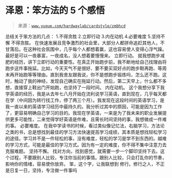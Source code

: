 # 泽恩：笨方法的 5 个感悟

> 来源：[`www.yuque.com/hardwaylab/cardstyle/zmbhcd`](https://www.yuque.com/hardwaylab/cardstyle/zmbhcd)

<ne-p id="a20d224c568e48b9d67847a2c66a8c01_p_0" data-lake-id="a20d224c568e48b9d67847a2c66a8c01_p_0"><ne-text id="u52ece3e5">总结关于笨方法的几点：</ne-text></ne-p> <ne-p id="f7b407fcc64ed29db5f27fc4da1c8356" data-lake-id="f7b407fcc64ed29db5f27fc4da1c8356"><ne-text id="u8f515aa4">1.不得贪胜</ne-text></ne-p> <ne-p id="653c87c6dbf4d12ce1aaa42bae4d862c" data-lake-id="653c87c6dbf4d12ce1aaa42bae4d862c"><ne-text id="u8aac3082">2.立即行动</ne-text></ne-p> <ne-p id="e243093019962d267f5e921228628da8" data-lake-id="e243093019962d267f5e921228628da8"><ne-text id="u76e02c07">3.内在动机</ne-text></ne-p> <ne-p id="103f90733f23a0720bbc8390fc97216e" data-lake-id="103f90733f23a0720bbc8390fc97216e"><ne-text id="u493ec881">4.必要难度</ne-text></ne-p> <ne-p id="6ee4c252a26838e5063ff44a52445b7a" data-lake-id="6ee4c252a26838e5063ff44a52445b7a"><ne-text id="uf6886beb">5.坚持不懈</ne-text></ne-p> <ne-p id="ebdaa9dc7794cd74ac689516e23ff04a" data-lake-id="ebdaa9dc7794cd74ac689516e23ff04a"><ne-text id="u3115e6c2">不得贪胜。 在快速发展且竞争激烈的社会里，大部分人都拼命追赶其他人，不甘落后。在这种社会氛围中，几乎每个人都想着赢，这也容易使人变得心浮气躁。最好是可以一夜暴富，一夜成名，没人想着要慢慢来。</ne-text></ne-p> <ne-p id="6b5f3b582e3e28641ab316cd04613b77" data-lake-id="6b5f3b582e3e28641ab316cd04613b77"><ne-text id="ue43183f0">立即行动。 就我想跑步减肥的经历，讲下立即行动的重要性。在真正开始跑步前，我不断地给自己找理由将跑步这件事拖延。比如，今天天气不是很好、要不要买双好点的跑步鞋再跑、等周末再开始跑等等理由。直到我舍友跟我说，你不是想跑步锻炼吗，怎么还不跑。这时，触动了我的神经，发现自己确实在拖延行动。然后，第二天早上，什么都不多想，直接穿上鞋出门开始跑，也坚持了一段时间。</ne-text></ne-p> <ne-p id="f5de09a3d95a33d1105e2908d0ff852c" data-lake-id="f5de09a3d95a33d1105e2908d0ff852c"><ne-text id="u55defb2f">内在动机。 这个我想分享下我学英语的经历，我是从去年七八月开始在流利说学习英语，直到现在，几乎每天都在学（中间因为转行找工作，停了两三个月）。我发现在这段时间的英语学习，是我一直以来的英语学习经历中最持久的。我分析过其中的原因，可能是因为工作了，更容易明确自己学习的目的。我现在学英语，一来是为了我未来的职业发展提供更多可能性，二来觉得学好英语是件难，且需长时间坚持的事，我想做成一件难的事。</ne-text></ne-p> <ne-p id="34c2a1e7d085662242258e95a0d30fae" data-lake-id="34c2a1e7d085662242258e95a0d30fae"><ne-text id="ucb933b87">必要难度。 在我中学读书的时候，看过类似像记忆法，右脑学习，方法论之类的书，总是想找到最佳的学习方法快速提高学习成绩，其本质是想找轻松学习的途径。学习并不是一件轻松的事，没有难度，轻松的学习是学不到东西的。越难的学习方式，可能是最佳的学习方式。因为有一定的难度，你不得不集中注意力去克服难题。</ne-text></ne-p> <ne-p id="ec51a423bc38b284b0ba561655751ce7" data-lake-id="ec51a423bc38b284b0ba561655751ce7"><ne-text id="u8203992e">坚持不懈。 找对方向，找到感觉，就需要一步一个脚印坚持下去。这个过程，不要跟别人比较，专注你当前的事情。跟别人比较，只会打乱你的节奏，影响你的情绪，容易使你放弃。</ne-text></ne-p> <ne-p id="f2733e76a639c207d207c9024a0642ad" data-lake-id="f2733e76a639c207d207c9024a0642ad"><ne-text id="ucfe18af8">笨，这个字，让我联想到 修行。修行之人，不正是日复一日，坚持，专注做一件事吗</ne-text></ne-p>